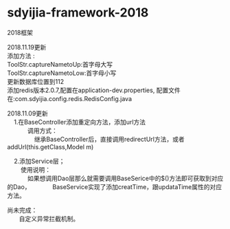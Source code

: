 # sdyijia-framework-2018

2018框架

2018.11.19更新<br/>
添加方法 : <BR>
    ToolStr.captureNametoUp:首字母大写<BR>
    ToolStr.captureNametoLow:首字母小写<BR>
更新数据库位置到112<BR>
添加redis版本2.0.7,配置在application-dev.properties,
配置文件在:com.sdyijia.config.redis.RedisConfig.java
    
2018.11.09更新<br/>
&nbsp;&nbsp;&nbsp;&nbsp;1.在BaseController添加重定向方法，添加url方法<br/>
&nbsp;&nbsp;&nbsp;&nbsp;&nbsp;&nbsp;&nbsp;&nbsp;&nbsp;&nbsp;&nbsp;&nbsp;调用方式：<br/>
&nbsp;&nbsp;&nbsp;&nbsp;&nbsp;&nbsp;&nbsp;&nbsp;&nbsp;&nbsp;&nbsp;&nbsp;&nbsp;&nbsp;&nbsp;&nbsp;继承BaseController后，直接调用redirectUrl方法，或者addUrl(this.getClass,Model m)<br/>
    
&nbsp;&nbsp;&nbsp;&nbsp;2.添加Service层；<br>
&nbsp;&nbsp;&nbsp;&nbsp;&nbsp;&nbsp;&nbsp;&nbsp;使用说明：<br>
&nbsp;&nbsp;&nbsp;&nbsp;&nbsp;&nbsp;&nbsp;&nbsp;&nbsp;&nbsp;&nbsp;&nbsp;如果想调用Dao层那么就需要调用BaseSerice中的$()方法即可获取到对应的Dao，
&nbsp;&nbsp;&nbsp;&nbsp;&nbsp;&nbsp;&nbsp;&nbsp;&nbsp;&nbsp;&nbsp;&nbsp;BaseService实现了添加creatTime，跟updataTime属性的对应方法。



尚未完成：<br>
&nbsp;&nbsp;&nbsp;&nbsp;&nbsp;&nbsp;&nbsp;自定义异常拦截机制。<br>
    